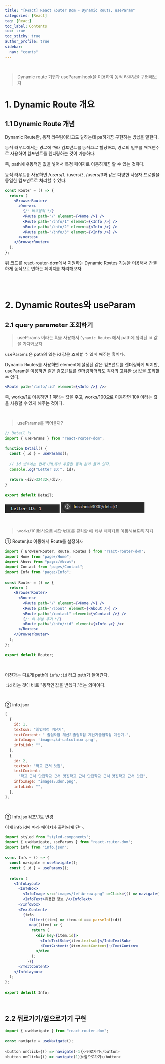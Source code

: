 ```yaml
---
title: "[React] React Router Dom - Dynamic Route, useParam"
categories: [React]
tag: [React]
toc_label: Contents
toc: true
toc_sticky: true
author_profile: true
sidebar:
  nav: "counts"
---
```


<br>

> Dynamic route 기법과 useParam hook을 이용하여 동적 라우팅을 구현해보자

# 1. Dynamic Route 개요

## 1.1 Dynamic Route 개념

Dynamic Route란, 동적 라우팅이라고도 말하는데 pa하게끔 구현하는 방법을 말한다.

동적 라우트에서는 경로에 따라 컴포넌트를 동적으로 할당하고, 경로의 일부를 매개변수로 사용하여 컴포넌트를 렌더링하는 것이 가능하다.

즉, path에 유동적인 값을 넣어서 특정 페이지로 이동하게끔 할 수 있는 것이다.

동적 라우트를 사용하면 /users/1, /users/2, /users/3과 같은 다양한 사용자 프로필을 동일한 컴포넌트로 처리할 수 있다.

```jsx
const Router = () => {
  return (
    <BrowserRouter>
      <Routes>
        {/* 비효율적 */}
        <Route path="/" element={<Home />} />
        <Route path="/info/1" element={<Info />} />
        <Route path="/info/2" element={<Info />} />
        <Route path="/info/3" element={<Info />} />
      </Routes>
    </BrowserRouter>
  );
};
```

위 코드를 react-router-dom에서 지원하는 Dynamic Routes 기능을 이용해서 간결하게 동적으로 변하는 페이지를 처리해보자.

<br><br>

# 2. Dynamic Routes와 useParam

## 2.1 query parameter 조회하기

> useParams 이라는 훅을 사용해서 `Dynamic Routes` 에서 path에 입력된 id 값을 가져와보자<br>

useParams 은 path의 있는 id 값을 조회할 수 있게 해주는 훅이다.

Dynamic Routes를 사용하면 element에 설정된 같은 컴포넌트를 렌더링하게 되지만, useParam을 이용하면 같은 컴포넌트를 렌더링하더라도 각각의 고유한 `id` 값을 조회할 수 있다.

```jsx
<Route path="/info/:id" element={<Info />} />>
```

즉, works/1로 이동하면 1 이라는 값을 주고, works/100으로 이동하면 100 이라는 값을 사용할 수 있게 해주는 것이다.

<br>

> useParams를 찍어볼까?

```js
// Detail.js
import { useParams } from "react-router-dom";

function Detail() {
  const { id } = useParams();

  // id 변수에는 현재 URL에서 추출한 동적 값이 들어 있다.
  console.log("Letter ID:", id);

  return <div>32432</div>;
}

export default Detail;
```

![](/assets/images/2024/2024-02-05-02-24-34.png)
![](/assets/images/2024/2024-02-05-02-20-51.png)

<br>

> works/1이런식으로 해당 번호를 클릭할 때 세부 페이지로 이동해보도록 하자

① Router.jsx 이동해서 Route를 설정하자

```jsx
import { BrowserRouter, Route, Routes } from "react-router-dom";
import Home from "pages/Home";
import About from "pages/About";
import Contact from "pages/Contact";
import Info from "pages/Info";

const Router = () => {
  return (
    <BrowserRouter>
      <Routes>
        <Route path="/" element={<Home />} />
        <Route path="/about" element={<About />} />
        <Route path="/contact" element={<Contact />} />
        {/* 이 부분 추가 */}
        <Route path="/info/:id" element={<Info />} />>
      </Routes>
    </BrowserRouter>
  );
};

export default Router;
```

<br>

이전과는 다르게 path에 `info/:id` 라고 path가 들어간다.

`:id` 라는 것이 바로 "동적인 값을 받겠다."라는 의미이다.

<br>

② info.json

```jsx
[
  {
    id: 1,
    textsub: "졸업학점 계산기",
    textContent: " 졸업학점 계산기졸업학점 계산기졸업학점 계산기.",
    infoImage: "images/3d-calculator.png",
    infoLink: "",
  },
  {
    id: 2,
    textsub: "학교 근처 맛집",
    textContent:
      "학교 근처 맛집학교 근처 맛집학교 근처 맛집학교 근처 맛집학교 근처 맛집",
    infoImage: "images/udon.png",
    infoLink: "",
  },
];
```

<br>

③ Info.jsx 컴포넌트 변경

이제 info id에 따라 페이지가 출력되게 된다.

```jsx
import styled from "styled-components";
import { useNavigate, useParams } from "react-router-dom";
import info from "info.json";

const Info = () => {
  const navigate = useNavigate();
  const { id } = useParams();

  return (
    <InfoLayout>
      <InfoBox>
        <InfoImage src="images/leftArrow.png" onClick={() => navigate(-1)} />
        <InfoText>유용한 정보 /</InfoText>
      </InfoBox>
      <TextContent>
        {info
          .filter((item) => item.id === parseInt(id))
          .map((item) => {
            return (
              <div key={item.id}>
                <InfoTextSub>{item.textsub}</InfoTextSub>
                <TextContent>{item.textContent}</TextContent>
              </div>
            );
          })}
      </TextContent>
    </InfoLayout>
  );
};

export default Info;
```

<br>

## 2.2 뒤로가기/앞으로가기 구현

```js
import { useNavigate } from "react-router-dom";

const navigate = useNavigate();

<button onClick={() => navigate(-1)}>뒤로가기</button>
<button onClick={() => navigate(1)}>앞으로가기</button>
```

<br>
